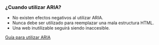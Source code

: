 ### ¿Cuando utilizar ARIA?

* No existen efectos negativos al utilizar ARIA.
* Nunca debe ser utilizado para reemplazar una mala estructura HTML.
* Una web inutilizable seguirá siendo inaccesible.

[Guía para utilizar ARIA](https://www.w3.org/TR/aria-in-html/)
